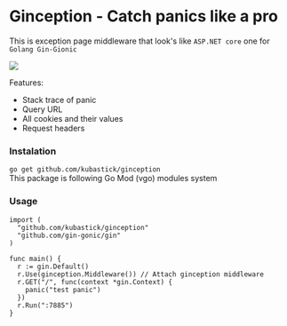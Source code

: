 # Ginception - Catch panics like a pro
This is exception page middleware that look's like `ASP.NET core` one for `Golang Gin-Gionic`

![](https://raw.githubusercontent.com/kubastick/ginception/master/assets/example-page.png?token=AYaz47c76RD61RM2G7qdaAInGYEbWwuOks5cZIFbwA%3D%3D)

Features:  
- Stack trace of panic
- Query URL
- All cookies and their values
- Request headers

### Instalation
`go get github.com/kubastick/ginception`  
This package is following Go Mod (vgo) modules system
### Usage
```
import (
  "github.com/kubastick/ginception"
  "github.com/gin-gonic/gin"
)

func main() {
  r := gin.Default()
  r.Use(ginception.Middleware()) // Attach ginception middleware
  r.GET("/", func(context *gin.Context) {
    panic("test panic")
  })
  r.Run(":7885")
}
```
